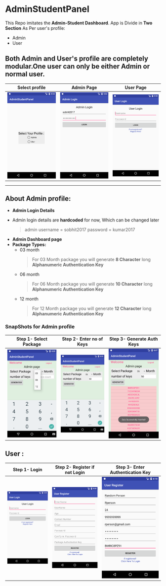 # AdminStudentPanel

This Repo imitates the **Admin-Student Dashboard**. App is Divide in **Two Section** As Per user's profile:
 - Admin
 - User
 
 Both Admin and User's profile are completely modular.One user can only be either Admin or normal user.
---
 | Select profile | Admin Page | User Page |
| :------------------------------------: | :------------------------------------: | :-----------------------: |
| ![](01.png ) | ![](02.png) | ![](06.png) |

---
## About Admin profile:
* **Admin Login Details**
 - Admin login details are **hardcoded** for now, Which can be changed later 
   > admin username = sobhit2017  password = kumar2017
   
* **Admin Dashboard page**
 * **Package Types:**
   * 03 month
     > For 03 Month package you will generate **8 Character** long **Alphanumeric Authentication Key**
   * 06 month
     > For 06 Month package you will generate **10 Character** long **Alphanumeric Authentication Key**
   * 12 month
     > For 12 Month package you will generate **12 Character** long **Alphanumeric Authentication Key**
  
### SnapShots for Admin profile
| Step 1- Select Package | Step 2- Enter no of Keys | Step 3- Generate Auth Keys |
| :------------------------------------: | :------------------------------------: | :-----------------------: |
| ![](03.png ) | ![](04.png) | ![](05.png) |


## User :
| Step 1- Login | Step 2- Register if not Login | Step 3- Enter Authentication Key |
| :------------------------------------: | :------------------------------------: | :-----------------------: |
| ![](06.png ) | ![](07.png) | ![](08.png)|


